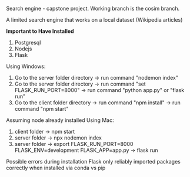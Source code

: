 Search engine - capstone project.
Working branch is the cosim branch.

A limited search engine that works on a local dataset (Wikipedia articles)

**Important to Have Installed**
1) Postgresql
2) Nodejs
3) Flask

Using Windows:
1) Go to the server folder directory -> run command "nodemon index" 
2) Go to the server folder directory -> run command "set FLASK_RUN_PORT=8000" -> run command "python app.py" or "flask run"
3) Go to the client folder directory -> run command "npm install" -> run command "npm start"

Assuming node already installed
Using Mac:
1) client folder -> npm start
2) server folder -> npx nodemon index
3) server folder -> export FLASK_RUN_PORT=8000 FLASK_ENV=development FLASK_APP=app.py -> flask run

Possible errors during installation
Flask only reliably imported packages correctly when installed via conda vs pip
